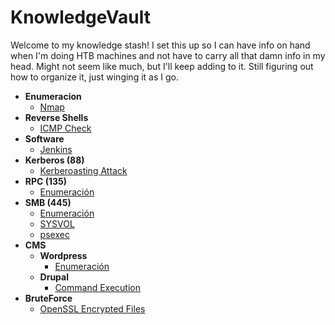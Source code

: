 # KnowledgeVault

Welcome to my knowledge stash! I set this up so I can have info on hand when I'm doing HTB machines and not have to carry all that damn info in my head. Might not seem like much, but I'll keep adding to it. Still figuring out how to organize it, just winging it as I go.

- **Enumeracion**
  - [Nmap](/Enumeracion/nmap.md/)
- **Reverse Shells**
  - [ICMP Check](/ReverseShells/ICMPCheck.md/)
- **Software**
  - [Jenkins](/Software/Jenkins.md/)
- **Kerberos (88)**
  - [Kerberoasting Attack](/KBR(88)/Kerberoasting.md/)
- **RPC (135)**
  - [Enumeración](/RPC(135)/Enumeration.md/)
- **SMB (445)**
  - [Enumeración](/SMB(445)/Enumeración.md/)
  - [SYSVOL](/SMB(445)/SYSVOL.md/)
  - [psexec](/SMB(445)/psexec.md/)
- **CMS**
  - **Wordpress**
    - [Enumeración](/CMS/Wordpress/Enumeration.md/)
  - **Drupal**
    - [Command Execution](/CMS/Drupal/Command_Execution.md)
- **BruteForce**
  - [OpenSSL Encrypted Files](/BruteForce/OpenSSL.md/)
